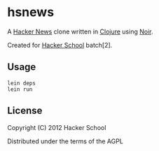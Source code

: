 # hsnews

A [Hacker News](http://news.ycombinator.com) clone written in [Clojure](http://clojure.org) using [Noir](http://webnoir.org).

Created for [Hacker School](http://hackerschool.com) batch[2].

## Usage

    lein deps
    lein run

## License

Copyright (C) 2012 Hacker School

Distributed under the terms of the AGPL

